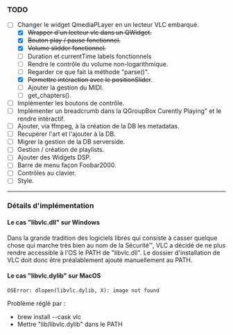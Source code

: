 ### TODO

- [ ] Changer le widget QmediaPLayer en un lecteur VLC embarqué.
    - [x] ~~Wrapper d'un lecteur vlc dans un QWidget.~~
    - [x] ~~Bouton play / pause fonctionnel.~~
    - [x] ~~Volume slidder fonctionnel.~~
    - [ ] Duration et currentTime labels fonctionnels
    - [ ] Rendre le contrôle du volume non-logarithmique.
    - [ ] Regarder ce que fait la méthode "parse()".
    - [x] ~~Permettre intéraction avec le positionSlider~~. 
    - [ ] Ajouter la gestion du MIDI.
    - [ ] get_chapters().
- [ ] Implémenter les boutons de contrôle.
- [ ] Implémenter un breadcrumb dans la QGroupBox Curently Playing" et le rendre intéractif.
- [ ] Ajouter, via ffmpeg, à la création de la DB les metadatas.
- [ ] Recupérer l'art et l'ajouter à la DB.
- [ ] Migrer la gestion de la DB serverside.
- [ ] Gestion / création de playlists.
- [ ] Ajouter des Widgets DSP.
- [ ] Barre de menu façon Foobar2000.
- [ ] Contrôles au clavier.
- [ ] Style.

---

### Détails d'implémentation

#### Le cas "libvlc.dll" sur Windows

Dans la grande tradition des logiciels libres qui consiste à casser quelque chose qui marche très bien au nom de la Sécurité™, VLC a décidé de ne plus rendre accessible à l'OS le PATH de "libvlc.dll". Le dossier d'installation de VLC doit donc être préalablement ajouté manuellement au PATH.

#### Le cas "libvlc.dylib" sur MacOS
```
OSError: dlopen(libvlc.dylib, X): image not found
``` 
Problème réglé par : 
- brew install --cask vlc
- Mettre "lib/libvlc.dylib" dans le PATH